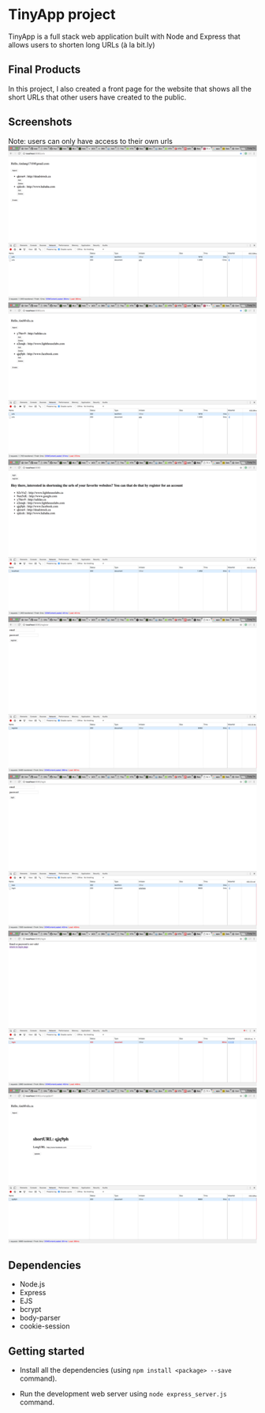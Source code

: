 # TinyApp project

TinyApp is a full stack web application built with Node and Express that allows users to shorten long URLs (à la bit.ly)

## Final Products

In this project, I also created a front page for the website that shows all the short URLs that other users have created to the public.

## Screenshots

Note: users can only have access to their own urls
!["page of user tindang1710@gmail.com"](https://github.com/tindang17/tinyApp/blob/master/docs/Screen%20Shot%202017-05-21%20at%208.36.28%20PM.png)
!["page of user tind@sfu.ca"](https://github.com/tindang17/tinyApp/blob/master/docs/Screen%20Shot%202017-05-21%20at%208.35.29%20PM.png)
!["front page where the public can see all the urls but they do not have access to these urls"](https://github.com/tindang17/tinyApp/blob/master/docs/Screen%20Shot%202017-05-21%20at%208.36.34%20PM.png)
!["register page"](https://github.com/tindang17/tinyApp/blob/master/docs/Screen%20Shot%202017-05-21%20at%208.34.48%20PM.png)
!["login page"](https://github.com/tindang17/tinyApp/blob/master/docs/Screen%20Shot%202017-05-21%20at%208.37.00%20PM.png)
!["Authentication fail message"](https://github.com/tindang17/tinyApp/blob/master/docs/Screen%20Shot%202017-05-21%20at%208.37.19%20PM.png)
!["user can update their own short URLs, e.g, changing the associated long URL while the short URL remains the same"](https://github.com/tindang17/tinyApp/blob/master/docs/Screen%20Shot%202017-05-21%20at%208.37.38%20PM.png)

## Dependencies
- Node.js
- Express
- EJS
- bcrypt
- body-parser
- cookie-session

## Getting started

- Install all the dependencies (using `npm install <package> --save` command).

- Run the development web server using `node express_server.js` command.
